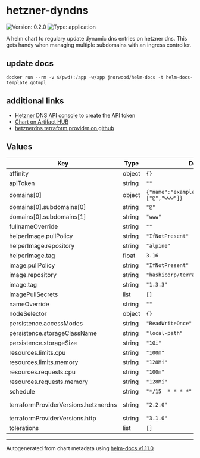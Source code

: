 # hetzner-dyndns

![Version: 0.2.0](https://img.shields.io/badge/Version-0.2.0-informational?style=flat-square) ![Type: application](https://img.shields.io/badge/Type-application-informational?style=flat-square)

A helm chart to regulary update dynamic dns entries on hetzner dns. This gets handy when managing multiple subdomains with an ingress controller.

## update docs

```
docker run --rm -v $(pwd):/app -w/app jnorwood/helm-docs -t helm-docs-template.gotmpl
```

## additional links

* [Hetzner DNS API console](https://dns.hetzner.com/) to create the API token
* [Chart on Artifact HUB](https://artifacthub.io/packages/helm/itsmethemojo/hetzner-dyndns)
* [hetznerdns terraform provider on github](https://github.com/timohirt/terraform-provider-hetznerdns)

## Values

| Key | Type | Default | Description |
|-----|------|---------|-------------|
| affinity | object | `{}` |  |
| apiToken | string | `""` | hetzner dns api token, see https://dns.hetzner.com/ |
| domains[0] | object | `{"name":"example.com","subdomains":["@","www"]}` | DNS hosted zone and subdomains |
| domains[0].subdomains[0] | string | `"@"` | sets A Record for example.com |
| domains[0].subdomains[1] | string | `"www"` | sets A Record for www.example.com |
| fullnameOverride | string | `""` |  |
| helperImage.pullPolicy | string | `"IfNotPresent"` |  |
| helperImage.repository | string | `"alpine"` |  |
| helperImage.tag | float | `3.16` |  |
| image.pullPolicy | string | `"IfNotPresent"` |  |
| image.repository | string | `"hashicorp/terraform"` |  |
| image.tag | string | `"1.3.3"` |  |
| imagePullSecrets | list | `[]` |  |
| nameOverride | string | `""` |  |
| nodeSelector | object | `{}` |  |
| persistence.accessModes | string | `"ReadWriteOnce"` |  |
| persistence.storageClassName | string | `"local-path"` |  |
| persistence.storageSize | string | `"1Gi"` |  |
| resources.limits.cpu | string | `"100m"` |  |
| resources.limits.memory | string | `"128Mi"` |  |
| resources.requests.cpu | string | `"100m"` |  |
| resources.requests.memory | string | `"128Mi"` |  |
| schedule | string | `"*/15  * * * *"` | cron schedule for refreshing dns entries |
| terraformProviderVersions.hetznerdns | string | `"2.2.0"` | see https://registry.terraform.io/providers/timohirt/hetznerdns/ |
| terraformProviderVersions.http | string | `"3.1.0"` | see https://registry.terraform.io/providers/hashicorp/http/ |
| tolerations | list | `[]` |  |

----------------------------------------------
Autogenerated from chart metadata using [helm-docs v1.11.0](https://github.com/norwoodj/helm-docs/releases/v1.11.0)
